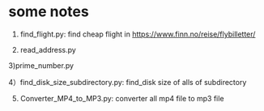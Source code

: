# some notes
1) find_flight.py: find cheap flight in https://www.finn.no/reise/flybilletter/
 
2) read_address.py 	

 3)prime_number.py 	 

 4）find_disk_size_subdirectory.py: find_disk size of alls of subdirectory
 
 5) Converter_MP4_to_MP3.py: converter all mp4 file to mp3 file 
